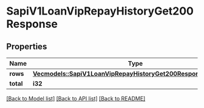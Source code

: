 # SapiV1LoanVipRepayHistoryGet200Response

## Properties

Name | Type | Description | Notes
------------ | ------------- | ------------- | -------------
**rows** | [**Vec<models::SapiV1LoanVipRepayHistoryGet200ResponseRowsInner>**](_sapi_v1_loan_vip_repay_history_get_200_response_rows_inner.md) |  | 
**total** | **i32** |  | 

[[Back to Model list]](../README.md#documentation-for-models) [[Back to API list]](../README.md#documentation-for-api-endpoints) [[Back to README]](../README.md)


